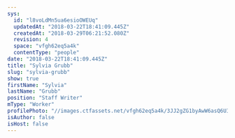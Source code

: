 ```yaml
---
sys:
  id: "l8voLdMn5ua6esioOWEUq"
  updatedAt: "2018-03-22T18:41:09.445Z"
  createdAt: "2018-03-29T06:21:52.080Z"
  revision: 4
  space: "vfgh62eq5a4k"
  contentType: "people"
date: "2018-03-22T18:41:09.445Z"
title: "Sylvia Grubb"
slug: "sylvia-grubb"
show: true
firstName: "Sylvia"
lastName: "Grubb"
position: "Staff Writer"
mType: "Worker"
profilePhoto: "//images.ctfassets.net/vfgh62eq5a4k/3JJ2gZG1byAwW6asQ6UIwA/17cd1c79c9c87749164b1b50e114fb50/DSC_0836_green-compressed.jpg"
isAuthor: false
isHost: false
---
```

